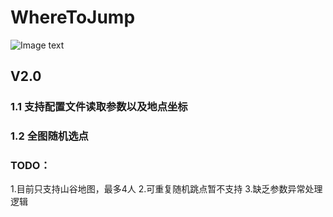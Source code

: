 # WhereToJump
![Image text](https://github.com/TZYGOOOOOOAL/WhereToJump/blob/master/README/resultV2.0.gif)

## V2.0
### 1.1 支持配置文件读取参数以及地点坐标 
### 1.2 全图随机选点
### TODO：
1.目前只支持山谷地图，最多4人
2.可重复随机跳点暂不支持
3.缺乏参数异常处理逻辑